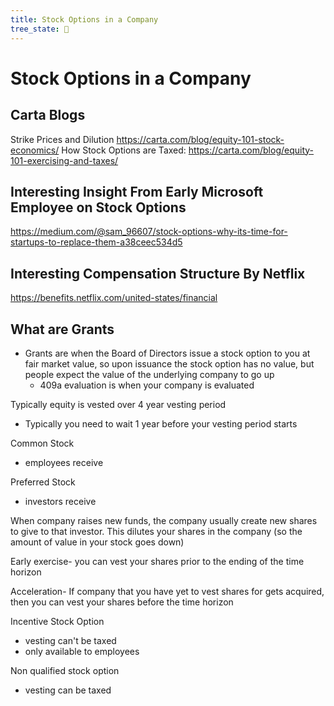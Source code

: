 ```yaml
---
title: Stock Options in a Company
tree_state: 🌱
---
```


# Stock Options in a Company

## Carta Blogs
Strike Prices and Dilution
https://carta.com/blog/equity-101-stock-economics/
How Stock Options are Taxed:
https://carta.com/blog/equity-101-exercising-and-taxes/
## Interesting Insight From Early Microsoft Employee on Stock Options
https://medium.com/@sam_96607/stock-options-why-its-time-for-startups-to-replace-them-a38ceec534d5
## Interesting Compensation Structure By Netflix
https://benefits.netflix.com/united-states/financial




## What are Grants
- Grants are when the Board of Directors issue a stock option to you at fair market value, so upon issuance the stock option has no value, but people expect the value of the underlying company to go up
	- 409a evaluation is when your company is evaluated

Typically equity is vested over 4 year vesting period
- Typically you need to wait 1 year before your vesting period starts


Common Stock
- employees receive

Preferred Stock
- investors receive

When company raises new funds, the company usually create new shares to give to that investor. This dilutes your shares in the company (so the amount of value in your stock goes down)


Early exercise- you can vest your shares prior to the ending of the time horizon

Acceleration- If company that you have yet to vest shares for gets acquired, then you can vest your shares before the time horizon


Incentive Stock Option
- vesting can't be taxed
- only available to employees

Non qualified stock option
- vesting can be taxed